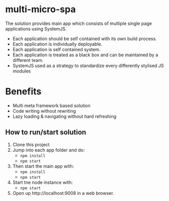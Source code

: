 # multi-micro-spa
The solution provides main app which consists of multiple single page applications using SystemJS. 
- Each application should be self contained with its own build process. 
- Each application is individually deployable.
- Each application is self contained system. 
- Each application is treated as a black box and can be maintained by a different team. 
- SystemJS used as a strategy to standardize every differently stylised JS modules

# Benefits
- Multi meta framework based solution
- Code writing without rewriting
- Lazy loading & navigating without hard refreshing 

## How to run/start solution
1. Clone this project
2. Jump into each app folder and do:
   - `npm install`
   - `npm start`
3. Then start the main app with:
   - `npm install`
   - `npm start`
4. Start tne node instance with:
   - `npm start`
5. Open up http://localhost:9008 in a web browser.
